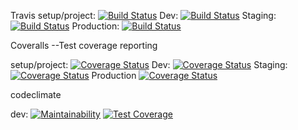 Travis setup/project: [![Build Status](https://travis-ci.com/Nnadozie/paw.svg?branch=setup/project)](https://travis-ci.com/Nnadozie/paw)
Dev: [![Build Status](https://travis-ci.com/Nnadozie/paw.svg?branch=dev)](https://travis-ci.com/Nnadozie/paw)
Staging: [![Build Status](https://travis-ci.com/Nnadozie/paw.svg?branch=staging)](https://travis-ci.com/Nnadozie/paw)
Production: [![Build Status](https://travis-ci.com/Nnadozie/paw.svg?branch=master)](https://travis-ci.com/Nnadozie/paw)

Coveralls --Test coverage reporting

setup/project: [![Coverage Status](https://coveralls.io/repos/github/Nnadozie/paw/badge.svg?branch=setup/project)](https://coveralls.io/github/Nnadozie/paw?branch=setup/project)
Dev: [![Coverage Status](https://coveralls.io/repos/github/Nnadozie/paw/badge.svg?branch=dev)](https://coveralls.io/github/Nnadozie/paw?branch=dev)
Staging: [![Coverage Status](https://coveralls.io/repos/github/Nnadozie/paw/badge.svg?branch=staging)](https://coveralls.io/github/Nnadozie/paw?branch=staging)
Production [![Coverage Status](https://coveralls.io/repos/github/Nnadozie/paw/badge.svg?branch=master)](https://coveralls.io/github/Nnadozie/paw?branch=master)

codeclimate 

dev: [![Maintainability](https://api.codeclimate.com/v1/badges/c5d3506b2e15785bb622/maintainability)](https://codeclimate.com/github/Nnadozie/paw/maintainability)
[![Test Coverage](https://api.codeclimate.com/v1/badges/c5d3506b2e15785bb622/test_coverage)](https://codeclimate.com/github/Nnadozie/paw/test_coverage)